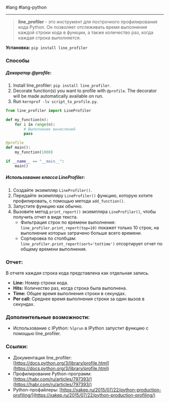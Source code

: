 #lang #lang-python 

---
> **line_profiler** - это инструмент для построчного профилирования кода Python. Он позволяет отслеживать время выполнения каждой строки кода в функции, а также количество раз, когда каждая строка выполняется.

**Установка:** `pip install line_profiler`

### Способы

##### **Декоратор @profile:**
1. Install line_profiler: `pip install line_profiler`.
2. Decorate function(s) you want to profile with `@profile`. The decorator will be made automatically available on run.
3. Run `kernprof -lv script_to_profile.py`.

```python
from line_profiler import LineProfiler

def my_function(n):
    for i in range(n):
        # Выполнение вычислений
        pass

@profile
def main():
    my_function(1000)

if __name__ == "__main__":
    main()
```


##### **Использование класса LineProfiler:**

1. Создайте экземпляр `LineProfiler()`.
2. Передайте экземпляру `LineProfiler()` функцию, которую хотите профилировать, с помощью метода `add_function()`.
3. Запустите функцию как обычно.
4. Вызовите метод `print_report()` экземпляра `LineProfiler()`, чтобы получить отчет в виде текста.
	- Фильтрация строк по времени выполнения: `line_profiler.print_report(top=10)` покажет только 10 строк, на выполнение которых затрачено больше всего времени.
	- Сортировка по столбцам: `line_profiler.print_report(sort='tottime')` отсортирует отчет по общему времени выполнения.

### Отчет:
В отчете каждая строка кода представлена ​​как отдельная запись.
- **Line:** Номер строки кода.
- **Hits:** Количество раз, когда строка была выполнена.
- **Time:** Общее время выполнения строки в секундах.
- **Per call:** Среднее время выполнения строки за один вызов в секундах.


### Дополнительные возможности:


- Использование с IPython: `%lprun` в IPython запустит функцию с помощью line_profiler.

### Ссылки:

- Документация line_profiler: [https://docs.python.org/3/library/profile.html](https://docs.python.org/3/library/profile.html)
- Профилирование Python-программ: [https://habr.com/ru/articles/797393/](https://habr.com/ru/articles/797393/)
- Python-профайлеры: [https://xakep.ru/2015/07/22/python-production-profiling/](https://xakep.ru/2015/07/22/python-production-profiling/)